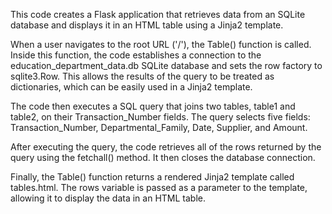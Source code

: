 This code creates a Flask application that retrieves data from an SQLite database and displays it in an HTML table using a Jinja2 template.

When a user navigates to the root URL ('/'), the Table() function is called. Inside this function, the code establishes a connection to the education_department_data.db SQLite database and sets the row factory to sqlite3.Row. This allows the results of the query to be treated as dictionaries, which can be easily used in a Jinja2 template.

The code then executes a SQL query that joins two tables, table1 and table2, on their Transaction_Number fields. The query selects five fields: Transaction_Number, Departmental_Family, Date, Supplier, and Amount.

After executing the query, the code retrieves all of the rows returned by the query using the fetchall() method. It then closes the database connection.

Finally, the Table() function returns a rendered Jinja2 template called tables.html. The rows variable is passed as a parameter to the template, allowing it to display the data in an HTML table.
